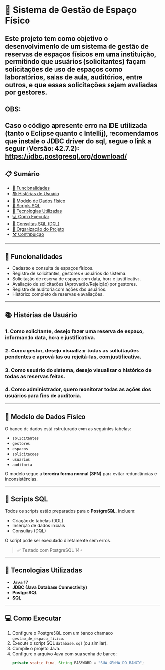 # 📌 Sistema de Gestão de Espaço Físico

Este projeto tem como objetivo o desenvolvimento de um **sistema de gestão de reservas de espaços físicos** em uma instituição, permitindo que usuários (solicitantes) façam solicitações de uso de espaços como laboratórios, salas de aula, auditórios, entre outros, e que essas solicitações sejam avaliadas por gestores.
---
## OBS:

Caso o código apresente erro na IDE utilizada (tanto o Eclipse quanto o Intellij), recomendamos que instale o JDBC driver do sql, segue o link a seguir (Versão: 42.7.2): https://jdbc.postgresql.org/download/
---

## 📋 Sumário

- [🚀 Funcionalidades](#-funcionalidades)
- [📚 Histórias de Usuário](#-histórias-de-usuário)
- [🧱 Modelo de Dados Físico](#-modelo-de-dados-físico)
- [💾 Scripts SQL](#-scripts-sql)
- [🔧 Tecnologias Utilizadas](#-tecnologias-utilizadas)
- [💻 Como Executar](#-como-executar)
- [📎 Consultas SQL (DQL)](#-consultas-sql-dql)
- [📂 Organização do Projeto](#-organização-do-projeto)
- [🛠️ Contribuição](#️-contribuição)

---

## 🚀 Funcionalidades

- Cadastro e consulta de espaços físicos.
- Registro de solicitantes, gestores e usuários do sistema.
- Solicitação de reserva de espaço com data, hora e justificativa.
- Avaliação de solicitações (Aprovação/Rejeição) por gestores.
- Registro de auditoria com ações dos usuários.
- Histórico completo de reservas e avaliações.

---

## 📚 Histórias de Usuário

### 1. Como **solicitante**, desejo fazer uma reserva de espaço, informando data, hora e justificativa.

### 2. Como **gestor**, desejo visualizar todas as solicitações pendentes e aprová-las ou rejeitá-las, com justificativa.

### 3. Como **usuário do sistema**, desejo visualizar o histórico de todas as reservas feitas.

### 4. Como **administrador**, quero monitorar todas as ações dos usuários para fins de auditoria.

---

## 🧱 Modelo de Dados Físico

O banco de dados está estruturado com as seguintes tabelas:

- `solicitantes`
- `gestores`
- `espacos`
- `solicitacoes`
- `usuarios`
- `auditoria`

O modelo segue a **terceira forma normal (3FN)** para evitar redundâncias e inconsistências.

---

## 💾 Scripts SQL

Todos os scripts estão preparados para o **PostgreSQL**. Incluem:

- Criação de tabelas (DDL)
- Inserção de dados iniciais
- Consultas (DQL)

O script pode ser executado diretamente sem erros.

> ✅ Testado com PostgreSQL 14+

---

## 🔧 Tecnologias Utilizadas

- **Java 17**
- **JDBC (Java Database Connectivity)**
- **PostgreSQL**
- **SQL**

---

## 💻 Como Executar

1. Configure o PostgreSQL com um banco chamado `gestao_de_espaco_fisico`.
2. Execute o script SQL `database.sql` (ou similar).
3. Compile o projeto Java.
4. Configure o arquivo Java com sua senha de banco:
   ```java
   private static final String PASSWORD = "SUA_SENHA_DO_BANCO";
